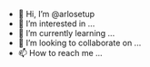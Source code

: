 - 👋 Hi, I’m @arlosetup
- 👀 I’m interested in ...
- 🌱 I’m currently learning ...
- 💞️ I’m looking to collaborate on ...
- 📫 How to reach me ...

<!---
arlosetup/arlosetup is a ✨ special ✨ repository because its `README.md` (this file) appears on your GitHub profile.
You can click the Preview link to take a look at your changes.
--->
